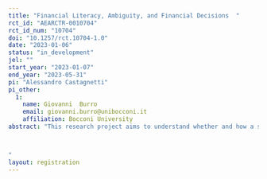 ```yaml
---
title: "Financial Literacy, Ambiguity, and Financial Decisions  "
rct_id: "AEARCTR-0010704"
rct_id_num: "10704"
doi: "10.1257/rct.10704-1.0"
date: "2023-01-06"
status: "in_development"
jel: ""
start_year: "2023-01-07"
end_year: "2023-05-31"
pi: "Alessandro Castagnetti"
pi_other:
  1:
    name: Giovanni  Burro
    email: giovanni.burro@unibocconi.it
    affiliation: Bocconi University
abstract: "This research project aims to understand whether and how a specific form of financial literacy influences invesment choices and attitudes towards uncertainty. In particular, here we want to study whether making individuals think more appropriately in terms of contingent reasoning improves how they think about financial decisions and whether this form of financial literacy shape investment decisions.

"
layout: registration
---
```


